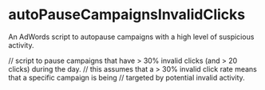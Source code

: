 # autoPauseCampaignsInvalidClicks
An AdWords script to autopause campaigns with a high level of suspicious activity. 

  // script to pause campaigns that have > 30% invalid clicks (and > 20 clicks) during the day.
  // this assumes that a > 30% invalid click rate means that a specific campaign is being
  // targeted by potential invalid activity. 
